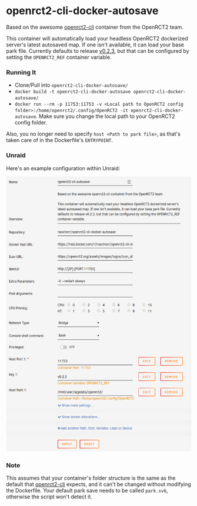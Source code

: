# openrct2-cli-docker-autosave
Based on the awesome [openrct2-cli](https://hub.docker.com/r/openrct2/openrct2-cli/dockerfile/) container from the OpenRCT2 team.

This container will automatically load your headless OpenRCT2 dockerized server's latest autosaved map. If one isn't available, it can load your base park file. Currently defaults to release [v0.2.3](https://openrct2.org/downloads/releases/v0.2.3), but that can be configured by setting the `OPENRCT2_REF` container variable.

### Running It
- Clone/Pull into `openrct2-cli-docker-autosave/`
- `docker build -t openrct2-cli-docker-autosave openrct2-cli-docker-autosave/`
- `docker run --rm -p 11753:11753 -v <Local path to OpenRCT2 config folder>:/home/openrct2/.config/OpenRCT2 -it openrct2-cli-docker-autosave`. Make sure you change the local path to your OpenRCT2 config folder. 

Also, you no longer need to specify `host <Path to park file>`, as that's taken care of in the Dockerfile's `ENTRYPOINT`.

### Unraid
Here's an example configuration within Unraid:

![Unraid example configuration image](https://raw.githubusercontent.com/naschorr/openrct2-cli-docker-autosave/master/resources/unraid_config_example.png)

### Note
This assumes that your container's folder structure is the same as the default that [openrct2-cli](https://hub.docker.com/r/openrct2/openrct2-cli/dockerfile/) expects, and it can't be changed without modifying the Dockerfile. Your default park save needs to be called `park.sv6`, otherwise the script won't detect it.